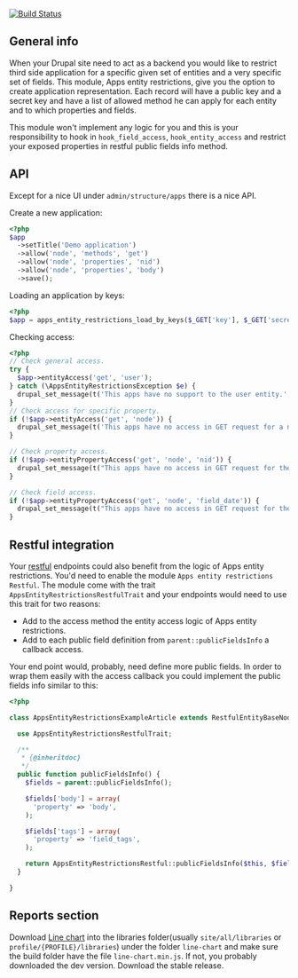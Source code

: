 [![Build Status](https://api.travis-ci.org/RoySegall/apps_entity_restrictions.svg?branch=7.x-1.x)](https://travis-ci.org/RoySegall/apps_entity_restrictions)
## General info
When your Drupal site need to act as a backend you would like to restrict third
side application for a specific given set of entities and a very specific set of
fields. This module, Apps entity restrictions, give you the option to create application
representation. Each record will have a public key and a secret key and have a
list of allowed method he can apply for each entity and to which properties and
fields.

This module won't implement any logic for you and this is your responsibility
to hook in `hook_field_access`, `hook_entity_access` and restrict your exposed
properties in restful public fields info method.

## API
Except for a nice UI under `admin/structure/apps` there is a nice API.

Create a new application:
```php
<?php
$app
  ->setTitle('Demo application')
  ->allow('node', 'methods', 'get')
  ->allow('node', 'properties', 'nid')
  ->allow('node', 'properties', 'body')
  ->save();
```

Loading an application by keys:
```php
<?php
$app = apps_entity_restrictions_load_by_keys($_GET['key'], $_GET['secret']);
```

Checking access:
```php
<?php
// Check general access.
try {
  $app->entityAccess('get', 'user');
} catch (\AppsEntityRestrictionsException $e) {
  drupal_set_message(t('This apps have no support to the user entity.', 'error'));
}
// Check access for specific property.
if (!$app->entityAccess('get', 'node')) {
  drupal_set_message(t('This apps have no access in GET request for a node.', 'error'));
}

// Check property access.
if (!$app->entityPropertyAccess('get', 'node', 'nid')) {
  drupal_set_message(t("This apps have no access in GET request for the node's nid.", 'error'));
}

// Check field access.
if (!$app->entityPropertyAccess('get', 'node', 'field_date')) {
  drupal_set_message(t("This apps have no access in GET request for the node's date field.", 'error'));
}

```

## Restful integration
Your [restful](http://drupal.org/project/restful) endpoints could also benefit
from the logic of Apps entity restrictions. You'd need to enable the module
`Apps entity restrictions Restful`. The module come with the trait `AppsEntityRestrictionsRestfulTrait`
and your endpoints would need to use this trait for two reasons:
  * Add to the access method the entity access logic of Apps entity
    restrictions.
  * Add to each public field definition from `parent::publicFieldsInfo` a callback
    access.

Your end point would, probably, need define more public fields. In order to wrap
them easily with the access callback you could implement the public fields info
similar to this:
```php
<?php

class AppsEntityRestrictionsExampleArticle extends RestfulEntityBaseNode {

  use AppsEntityRestrictionsRestfulTrait;

  /**
   * {@inheritdoc}
   */
  public function publicFieldsInfo() {
    $fields = parent::publicFieldsInfo();

    $fields['body'] = array(
      'property' => 'body',
    );

    $fields['tags'] = array(
      'property' => 'field_tags',
    );

    return AppsEntityRestrictionsRestful::publicFieldsInfo($this, $fields);
  }

}
```

## Reports section

Download [Line chart](https://github.com/n3-charts/line-chart) into the 
libraries folder(usually `site/all/libraries` or `profile/{PROFILE}/libraries`)
under the folder `line-chart` and make sure the build folder have the file 
`line-chart.min.js`. If not, you probably downloaded the dev version. Download
the stable release.


